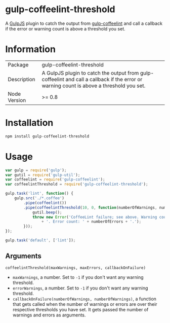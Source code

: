 gulp-coffeelint-threshold
==========
A [GulpJS](http://github.com/gulpjs/gulp) plugin to catch the output from [gulp-coffeelint](https://github.com/janraasch/gulp-coffeelint) and call a callback if the error or warning count is above a threshold you set.

# Information
<table>
<tr>
<td>Package</td><td>gulp-coffeelint-threshold</td>
</tr>
<tr>
<td>Description</td>
<td>A GulpJS plugin to catch the output from gulp-coffeelint and call a callback if the error or warning count is above a threshold you set.</td>
</tr>
<tr>
<td>Node Version</td>
<td>>= 0.8</td>
</tr>
</table>

# Installation
```js
npm install gulp-coffeelint-threshold
```

# Usage
```js
var gulp = require('gulp');
var gutil = require('gulp-util');
var coffeelint = require('gulp-coffeelint');
var coffeelintThreshold = require('gulp-coffeelint-threshold');

gulp.task('lint', function() {
    gulp.src('./*.coffee')
        .pipe(coffeelint())
        .pipe(coffeelintThreshold(10, 0, function(numberOfWarnings, numberOfWarnings){
            gutil.beep();
            throw new Error('CoffeeLint failure; see above. Warning count: ' + numberOfWarnings
                + '. Error count: ' + numberOfErrors + '.');
        }));
});

gulp.task('default', ['lint']);
```

## Arguments

`coffeelintThreshold(maxWarnings, maxErrors, callbackOnFailure)`

- `maxWarnings`, a number. Set to `-1` if you don't want any warning threshold.
- `errorWarnings`, a number. Set to `-1` if you don't want any warning threshold.
- `callbackOnFailure(numberOfWarnings, numberOfWarnings)`, a function that gets called when the number of warnings or errors are over their respective thresholds you have set. It gets passed the number of warnings and errors as arguments.
